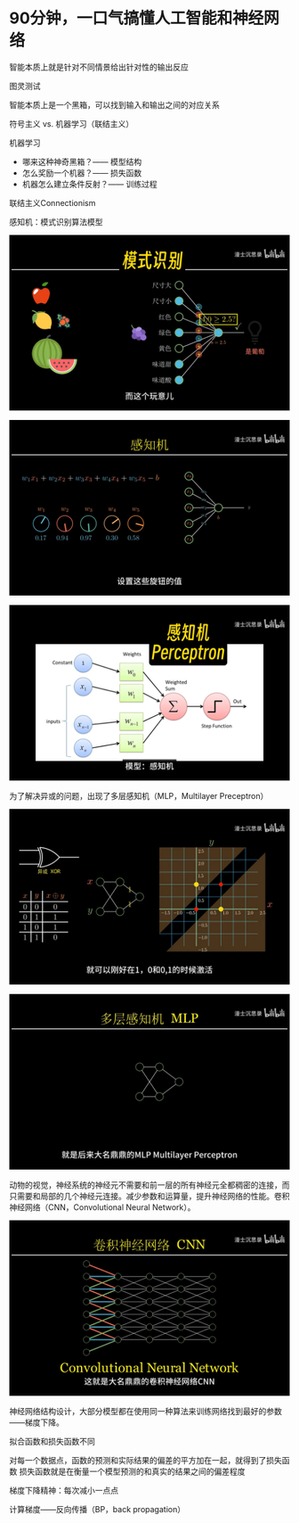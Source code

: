 # 90分钟，一口气搞懂人工智能和神经网络

智能本质上就是针对不同情景给出针对性的输出反应

图灵测试

智能本质上是一个黑箱，可以找到输入和输出之间的对应关系

符号主义 vs. 机器学习（联结主义）

机器学习

- 哪来这种神奇黑箱？—— 模型结构
- 怎么奖励一个机器？—— 损失函数
- 机器怎么建立条件反射？—— 训练过程

联结主义Connectionism

感知机：模式识别算法模型

![59fe3a801d2dc641b9a1357731197e11](人工智能和神经网络.assets/59fe3a801d2dc641b9a1357731197e11.jpeg)

![d539768eea9a5404cfeb94ac8cc8f6f4](人工智能和神经网络.assets/d539768eea9a5404cfeb94ac8cc8f6f4.jpeg)

![cadcb0f0f0fd6d1040a2977c17e0ceeb](人工智能和神经网络.assets/cadcb0f0f0fd6d1040a2977c17e0ceeb.jpeg)

为了解决异或的问题，出现了多层感知机（MLP，Multilayer Preceptron）

![f91599c906ff7772871566f6090eabd2](人工智能和神经网络.assets/f91599c906ff7772871566f6090eabd2.jpeg)

![2f0372b7c81a49e38ef2a10662d5f96e](人工智能和神经网络.assets/2f0372b7c81a49e38ef2a10662d5f96e.jpeg)

动物的视觉，神经系统的神经元不需要和前一层的所有神经元全都稠密的连接，而只需要和局部的几个神经元连接。减少参数和运算量，提升神经网络的性能。卷积神经网络（CNN，Convolutional Neural Network）。

![c5faf2c3c77e1132cf5b1eef45ac682d](人工智能和神经网络.assets/c5faf2c3c77e1132cf5b1eef45ac682d.jpeg)

神经网络结构设计，大部分模型都在使用同一种算法来训练网络找到最好的参数——梯度下降。

拟合函数和损失函数不同

对每一个数据点，函数的预测和实际结果的偏差的平方加在一起，就得到了损失函数
损失函数就是在衡量一个模型预测的和真实的结果之间的偏差程度

梯度下降精神：每次减小一点点



计算梯度——反向传播（BP，back propagation）

